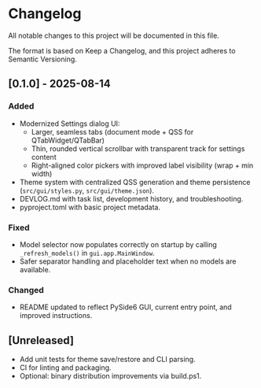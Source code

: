 # Changelog

All notable changes to this project will be documented in this file.

The format is based on Keep a Changelog, and this project adheres to Semantic Versioning.

## [0.1.0] - 2025-08-14

### Added
- Modernized Settings dialog UI:
  - Larger, seamless tabs (document mode + QSS for QTabWidget/QTabBar)
  - Thin, rounded vertical scrollbar with transparent track for settings content
  - Right-aligned color pickers with improved label visibility (wrap + min width)
- Theme system with centralized QSS generation and theme persistence (`src/gui/styles.py`, `src/gui/theme.json`).
- DEVLOG.md with task list, development history, and troubleshooting.
- pyproject.toml with basic project metadata.

### Fixed
- Model selector now populates correctly on startup by calling `_refresh_models()` in `gui.app.MainWindow`.
- Safer separator handling and placeholder text when no models are available.

### Changed
- README updated to reflect PySide6 GUI, current entry point, and improved instructions.

## [Unreleased]
- Add unit tests for theme save/restore and CLI parsing.
- CI for linting and packaging.
- Optional: binary distribution improvements via build.ps1.
